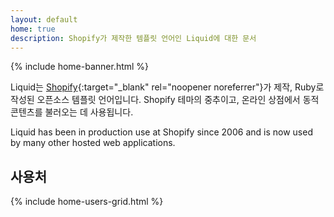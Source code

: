 ```yaml
---
layout: default
home: true
description: Shopify가 제작한 템플릿 언어인 Liquid에 대한 문서
---
```


{% include home-banner.html %}

Liquid는 [Shopify](https://www.shopify.com){:target="_blank" rel="noopener noreferrer"}가 제작, Ruby로 작성된 오픈소스 템플릿 언어입니다. Shopify 테마의 중추이고, 온라인 상점에서 동적 콘텐츠를 불러오는 데 사용됩니다.

Liquid has been in production use at Shopify since 2006 and is now used by many other hosted web applications.

## 사용처

{% include home-users-grid.html %}
